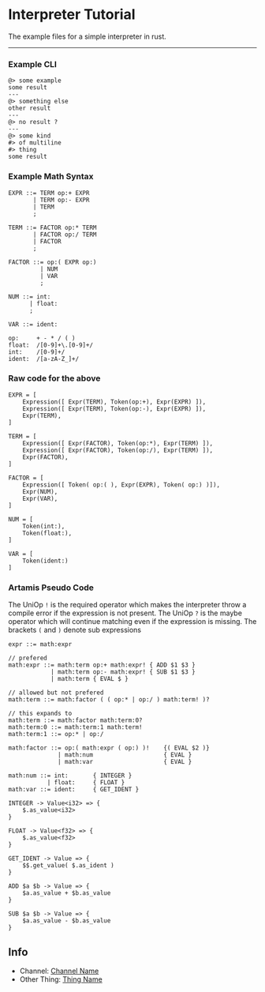 # Interpreter Tutorial

The example files for a simple interpreter in rust.

---

### Example CLI

```
@> some example
some result
---
@> something else
other result
---
@> no result ?
---
@> some kind
#> of multiline
#> thing
some result
```

### Example Math Syntax

```
EXPR ::= TERM op:+ EXPR 
       | TERM op:- EXPR 
       | TERM
       ;

TERM ::= FACTOR op:* TERM 
       | FACTOR op:/ TERM 
       | FACTOR
       ;

FACTOR ::= op:( EXPR op:) 
         | NUM 
         | VAR
         ;

NUM ::= int:
      | float:
      ;

VAR ::= ident:

op:     + - * / ( )
float:  /[0-9]+\.[0-9]+/
int:    /[0-9]+/
ident:  /[a-zA-Z_]+/
```

### Raw code for the above

```
EXPR = [
    Expression([ Expr(TERM), Token(op:+), Expr(EXPR) ]),
    Expression([ Expr(TERM), Token(op:-), Expr(EXPR) ]),
    Expr(TERM),
]

TERM = [
    Expression([ Expr(FACTOR), Token(op:*), Expr(TERM) ]),
    Expression([ Expr(FACTOR), Token(op:/), Expr(TERM) ]),
    Expr(FACTOR),
]

FACTOR = [
    Expression([ Token( op:( ), Expr(EXPR), Token( op:) )]),
    Expr(NUM),
    Expr(VAR),
]

NUM = [
    Token(int:),
    Token(float:),
]

VAR = [
    Token(ident:)
]
```

### Artamis Pseudo Code

The UniOp `!` is the required operator which makes the interpreter throw a compile error if the expression is not present. The UniOp `?` is the maybe operator which will continue matching even if the expression is missing. The brackets `(` and `)` denote sub expressions

```
expr ::= math:expr

// prefered
math:expr ::= math:term op:+ math:expr! { ADD $1 $3 }
            | math:term op:- math:expr! { SUB $1 $3 }
            | math:term { EVAL $ }

// allowed but not prefered
math:term ::= math:factor ( ( op:* | op:/ ) math:term! )?

// this expands to
math:term ::= math:factor math:term:0?
math:term:0 ::= math:term:1 math:term!
math:term:1 ::= op:* | op:/

math:factor ::= op:( math:expr ( op:) )!    {( EVAL $2 )}
              | math:num                    { EVAL }
              | math:var                    { EVAL }

math:num ::= int:       { INTEGER } 
           | float:     { FLOAT }
math:var ::= ident:     { GET_IDENT }
```

```
INTEGER -> Value<i32> => {
    $.as_value<i32>
}

FLOAT -> Value<f32> => {
    $.as_value<f32>
}

GET_IDENT -> Value => {
    $$.get_value( $.as_ident )
}

ADD $a $b -> Value => {
    $a.as_value + $b.as_value
}

SUB $a $b -> Value => {
    $a.as_value - $b.as_value
}
```

## Info
- Channel: [Channel Name](#)
- Other Thing: [Thing Name](#)